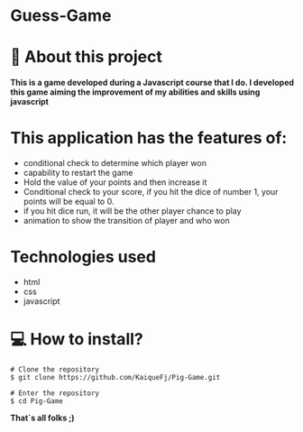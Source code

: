 # Guess-Game

# 📕 About this project

#### This is a game developed during a Javascript course that I do. I developed this game aiming the improvement of my abilities and skills using javascript

# This application has the features of:

- conditional check to determine which player won
- capability to restart the game
- Hold the value of your points and then increase it
- Conditional check to your score, if you hit the dice of number 1, your points will be equal to 0.
- if you hit dice run, it will be the other player chance to play
- animation to show the transition of player and who won

# Technologies used

- html
- css
- javascript

# 💻 How to install?

```
# Clone the repository
$ git clone https://github.com/KaiqueFj/Pig-Game.git

# Enter the repository
$ cd Pig-Game

```

**That´s all folks ;)**
